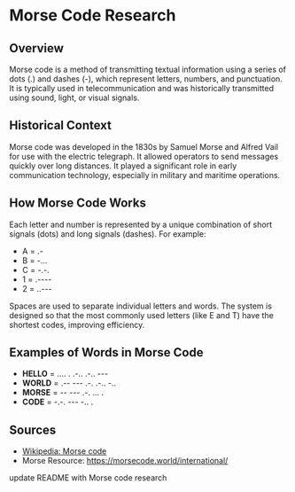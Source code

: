 # Morse Code Research

## Overview

Morse code is a method of transmitting textual information using a series of dots (.) and dashes (-), which represent letters, numbers, and punctuation. It is typically used in telecommunication and was historically transmitted using sound, light, or visual signals.

## Historical Context

Morse code was developed in the 1830s by Samuel Morse and Alfred Vail for use with the electric telegraph. It allowed operators to send messages quickly over long distances. It played a significant role in early communication technology, especially in military and maritime operations.

## How Morse Code Works

Each letter and number is represented by a unique combination of short signals (dots) and long signals (dashes). For example:
- A = .-
- B = -...
- C = -.-.
- 1 = .----
- 2 = ..---

Spaces are used to separate individual letters and words. The system is designed so that the most commonly used letters (like E and T) have the shortest codes, improving efficiency.

## Examples of Words in Morse Code

- **HELLO** = .... . .-.. .-.. ---
- **WORLD** = .-- --- .-. .-.. -..
- **MORSE** = -- --- .-. ... .
- **CODE** = -.-. --- -.. .

## Sources

- [Wikipedia: Morse code](https://en.wikipedia.org/wiki/Morse_code)
- Morse Resource: https://morsecode.world/international/

update README with Morse code research
